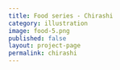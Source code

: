 ```yaml
---
title: Food series - Chirashi
category: illustration
image: food-5.png
published: false
layout: project-page
permalink: chirashi
---
```

